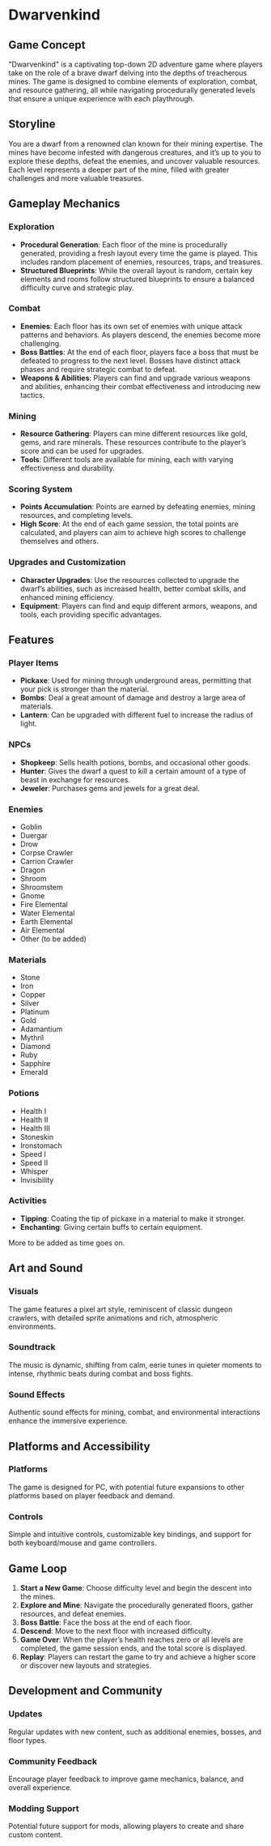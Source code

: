 # Dwarvenkind

## Game Concept

"Dwarvenkind" is a captivating top-down 2D adventure game where players take on the role of a brave dwarf delving into the depths of treacherous mines. The game is designed to combine elements of exploration, combat, and resource gathering, all while navigating procedurally generated levels that ensure a unique experience with each playthrough.

## Storyline

You are a dwarf from a renowned clan known for their mining expertise. The mines have become infested with dangerous creatures, and it’s up to you to explore these depths, defeat the enemies, and uncover valuable resources. Each level represents a deeper part of the mine, filled with greater challenges and more valuable treasures.

## Gameplay Mechanics

### Exploration
- **Procedural Generation**: Each floor of the mine is procedurally generated, providing a fresh layout every time the game is played. This includes random placement of enemies, resources, traps, and treasures.
- **Structured Blueprints**: While the overall layout is random, certain key elements and rooms follow structured blueprints to ensure a balanced difficulty curve and strategic play.

### Combat
- **Enemies**: Each floor has its own set of enemies with unique attack patterns and behaviors. As players descend, the enemies become more challenging.
- **Boss Battles**: At the end of each floor, players face a boss that must be defeated to progress to the next level. Bosses have distinct attack phases and require strategic combat to defeat.
- **Weapons & Abilities**: Players can find and upgrade various weapons and abilities, enhancing their combat effectiveness and introducing new tactics.

### Mining
- **Resource Gathering**: Players can mine different resources like gold, gems, and rare minerals. These resources contribute to the player’s score and can be used for upgrades.
- **Tools**: Different tools are available for mining, each with varying effectiveness and durability.

### Scoring System
- **Points Accumulation**: Points are earned by defeating enemies, mining resources, and completing levels.
- **High Score**: At the end of each game session, the total points are calculated, and players can aim to achieve high scores to challenge themselves and others.

### Upgrades and Customization
- **Character Upgrades**: Use the resources collected to upgrade the dwarf’s abilities, such as increased health, better combat skills, and enhanced mining efficiency.
- **Equipment**: Players can find and equip different armors, weapons, and tools, each providing specific advantages.

## Features

### Player Items
- **Pickaxe**: Used for mining through underground areas, permitting that your pick is stronger than the material.
- **Bombs**: Deal a great amount of damage and destroy a large area of materials.
- **Lantern**: Can be upgraded with different fuel to increase the radius of light.

### NPCs
- **Shopkeep**: Sells health potions, bombs, and occasional other goods.
- **Hunter**: Gives the dwarf a quest to kill a certain amount of a type of beast in exchange for resources.
- **Jeweler**: Purchases gems and jewels for a great deal.

### Enemies
- Goblin
- Duergar
- Drow
- Corpse Crawler
- Carrion Crawler
- Dragon
- Shroom
- Shroomstem
- Gnome
- Fire Elemental
- Water Elemental
- Earth Elemental
- Air Elemental
- Other (to be added)

### Materials
- Stone
- Iron
- Copper
- Silver
- Platinum
- Gold
- Adamantium
- Mythril
- Diamond
- Ruby
- Sapphire
- Emerald

### Potions
- Health I
- Health II
- Health III
- Stoneskin
- Ironstomach
- Speed I
- Speed II
- Whisper
- Invisibility

### Activities
- **Tipping**: Coating the tip of pickaxe in a material to make it stronger.
- **Enchanting**: Giving certain buffs to certain equipment.

More to be added as time goes on.

## Art and Sound

### Visuals
The game features a pixel art style, reminiscent of classic dungeon crawlers, with detailed sprite animations and rich, atmospheric environments.

### Soundtrack
The music is dynamic, shifting from calm, eerie tunes in quieter moments to intense, rhythmic beats during combat and boss fights.

### Sound Effects
Authentic sound effects for mining, combat, and environmental interactions enhance the immersive experience.

## Platforms and Accessibility

### Platforms
The game is designed for PC, with potential future expansions to other platforms based on player feedback and demand.

### Controls
Simple and intuitive controls, customizable key bindings, and support for both keyboard/mouse and game controllers.

## Game Loop

1. **Start a New Game**: Choose difficulty level and begin the descent into the mines.
2. **Explore and Mine**: Navigate the procedurally generated floors, gather resources, and defeat enemies.
3. **Boss Battle**: Face the boss at the end of each floor.
4. **Descend**: Move to the next floor with increased difficulty.
5. **Game Over**: When the player’s health reaches zero or all levels are completed, the game session ends, and the total score is displayed.
6. **Replay**: Players can restart the game to try and achieve a higher score or discover new layouts and strategies.

## Development and Community

### Updates
Regular updates with new content, such as additional enemies, bosses, and floor types.

### Community Feedback
Encourage player feedback to improve game mechanics, balance, and overall experience.

### Modding Support
Potential future support for mods, allowing players to create and share custom content.
